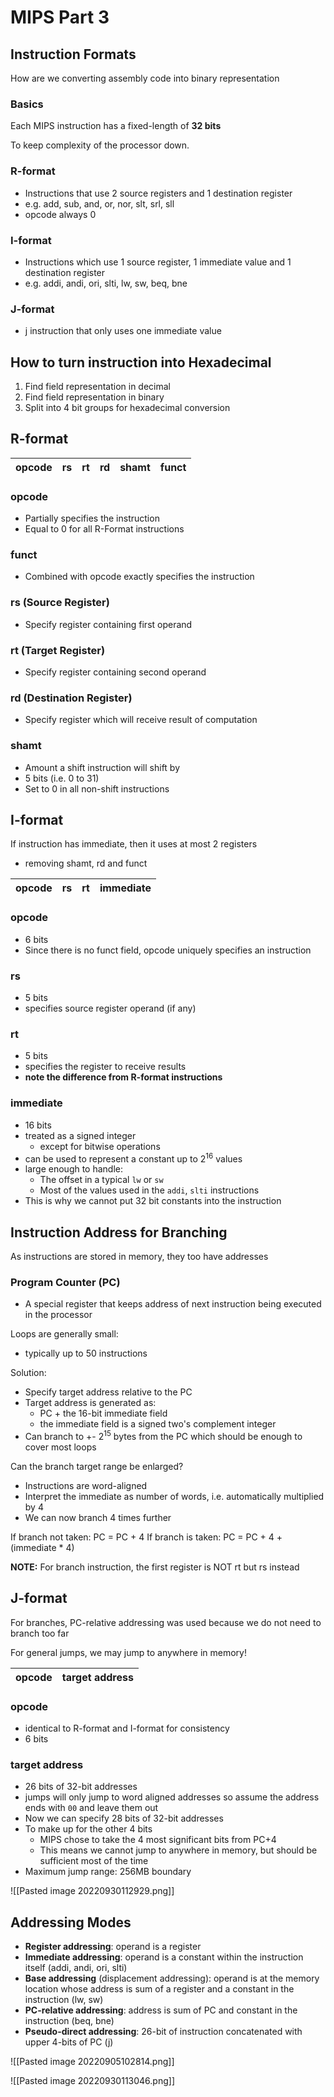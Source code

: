 # MIPS Part 3

## Instruction Formats
How are we converting assembly code into binary representation

### Basics
Each MIPS instruction has a fixed-length of **32 bits**

To keep complexity of the processor down.

### R-format
- Instructions that use 2 source registers and 1 destination register
- e.g. add, sub, and, or, nor, slt, srl, sll
- opcode always 0

### I-format
- Instructions which use 1 source register, 1 immediate value and 1 destination register
- e.g. addi, andi, ori, slti, lw, sw, beq, bne

### J-format
- j instruction that only uses one immediate value

## How to turn instruction into Hexadecimal
1) Find field representation in decimal
2) Find field representation in binary
3) Split into 4 bit groups for hexadecimal conversion

## R-format

| opcode | rs | rt | rd | shamt | funct |
|-----|----|-----|-------|------|--------|

### opcode
- Partially specifies the instruction
- Equal to 0 for all R-Format instructions

### funct
- Combined with opcode exactly specifies the instruction

### rs (Source Register)
- Specify register containing first operand

### rt (Target Register)
- Specify register containing second operand

### rd (Destination Register)
- Specify register which will receive result of computation

### shamt
- Amount a shift instruction will shift by  
- 5 bits (i.e. 0 to 31)  
- Set to 0 in all non-shift instructions


## I-format
If instruction has immediate, then it uses at most 2 registers
- removing shamt, rd and funct

|opcode|rs|rt|immediate|
|---|---|---|---| 

### opcode
- 6 bits
- Since there is no funct field, opcode uniquely specifies an instruction

### rs
- 5 bits
- specifies source register operand (if any)

### rt
- 5 bits
- specifies the register to receive results
- **note the difference from R-format instructions**

### immediate
- 16 bits
- treated as a signed integer
	- except for bitwise operations
- can be used to represent a constant up to 2<sup>16</sup> values
- large enough to handle:
	- The offset in a typical `lw` or `sw`
	- Most of the values used in the `addi`, `slti` instructions
- This is why we cannot put 32 bit constants into the instruction

## Instruction Address for Branching
As instructions are stored in memory, they too have addresses

### Program Counter (PC)
- A special register that keeps address of next instruction being executed in the processor

Loops are generally small:
- typically up to 50 instructions

Solution:
- Specify target address relative to the PC
- Target address is generated as:
	- PC + the 16-bit immediate field
	- the immediate field is a signed two's complement integer
- Can branch to +- 2<sup>15</sup> bytes from the PC which should be enough to cover most loops 

Can the branch target range be enlarged?
- Instructions are word-aligned 
- Interpret the immediate as number of words, i.e. automatically multiplied by 4
- We can now branch 4 times further

If branch not taken: PC = PC + 4
If branch is taken: PC = PC + 4 + (immediate * 4)

**NOTE:** For branch instruction, the first register is NOT rt but rs instead

## J-format
For branches, PC-relative addressing was used because we do not need to branch too far

For general jumps, we may jump to anywhere in memory!

|opcode|target address|
|------|------|

### opcode
- identical to R-format and I-format for consistency
- 6 bits

### target address
- 26 bits of 32-bit addresses
- jumps will only jump to word aligned addresses so assume the address ends with `00` and leave them out
- Now we can specify 28 bits of 32-bit addresses
- To make up for the other 4 bits
	- MIPS chose to take the 4 most significant bits from PC+4
	- This means we cannot jump to anywhere in memory, but should be sufficient most of the time
- Maximum jump range: 256MB boundary

![[Pasted image 20220930112929.png]]

## Addressing Modes

- **Register addressing**: operand is a register
- **Immediate addressing**: operand is a constant within the instruction itself (addi, andi, ori, slti)
- **Base addressing** (displacement addressing): operand is at the memory location whose address is sum of a register and a constant in the instruction (lw, sw)
- **PC-relative addressing**: address is sum of PC and constant in the instruction (beq, bne)
- **Pseudo-direct addressing**: 26-bit of instruction concatenated with upper 4-bits of PC (j)

![[Pasted image 20220905102814.png]]

![[Pasted image 20220930113046.png]]